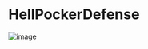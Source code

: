 # HellPockerDefense
![image](https://user-images.githubusercontent.com/99121615/213970803-e37a96ae-ce48-40ac-b77a-676a9ce32727.png)
